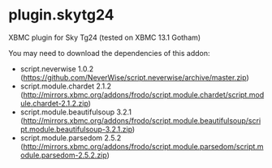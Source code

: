 plugin.skytg24
==============

XBMC plugin for Sky Tg24 (tested on XBMC 13.1 Gotham)

You may need to download the dependencies of this addon:
- script.neverwise 1.0.2 (https://github.com/NeverWise/script.neverwise/archive/master.zip)
- script.module.chardet 2.1.2 (http://mirrors.xbmc.org/addons/frodo/script.module.chardet/script.module.chardet-2.1.2.zip)
- script.module.beautifulsoup 3.2.1 (http://mirrors.xbmc.org/addons/frodo/script.module.beautifulsoup/script.module.beautifulsoup-3.2.1.zip)
- script.module.parsedom 2.5.2 (http://mirrors.xbmc.org/addons/frodo/script.module.parsedom/script.module.parsedom-2.5.2.zip)
